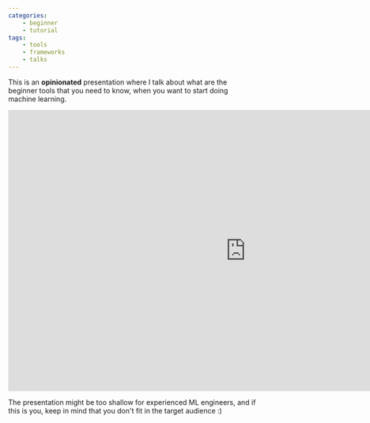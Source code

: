 ```yaml
---
categories: 
	- beginner
    - tutorial
tags:
    - tools
    - frameworks
    - talks
---
```


This is an **opinionated** presentation where I talk about what are the beginner tools that you need to know, when you want to start doing machine learning.


<iframe src="https://docs.google.com/presentation/d/e/2PACX-1vQy_ek-NHBL9eRoPQ9biCqu-w5eM5SL4vgO7myOb4Vk1FnuQfZZD741CcwLREBIg4QfQqXoweGA_e6w/embed?start=false&loop=false&delayms=3000" frameborder="0" width="960" height="569" allowfullscreen="true" mozallowfullscreen="true" webkitallowfullscreen="true"></iframe>

The presentation might be too shallow for experienced ML engineers, and if this is you, keep in mind that you don't fit in the target audience :)


